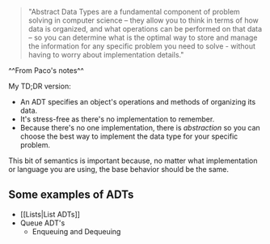 > "Abstract Data Types are a fundamental component of problem solving in computer science – they allow you to think in terms of how data is organized, and what operations can be performed on that data – so you can determine what is the optimal way to store and manage the information for any specific problem you need to solve - without having to worry about implementation details."

^^From Paco's notes^^

My TD;DR version: 
- An ADT specifies an object's operations and methods of organizing its data. 
- It's stress-free as there's no implementation to remember.
- Because there's no one implementation, there is *abstraction* so you can choose the best way to implement the data type for your specific problem.

 This bit of semantics is important because, no matter what implementation or language you are using, the base behavior should be the same.

## Some examples of ADTs
- [[Lists|List ADTs]]
- Queue ADT's
	- Enqueuing and Dequeuing